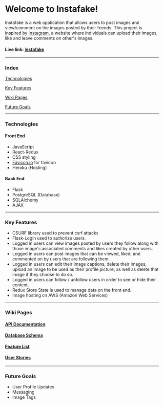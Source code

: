 # Welcome to Instafake!

Instafake is a web application that allows users to post images and view/comment on the images posted by their friends. This project is inspired by [Instagram](https://instagram.com/), a website where individuals can upload their images, like and leave comments on other's images.
#### Live link: [Instafake](https://instafake2021.herokuapp.com/)
***

### Index
[Technologies](#technologies)

[Key Features](#key-features)

[Wiki Pages](#wiki-pages)

[Future Goals](#future-goals)

***

### Technologies
#### Front End
- JavaScript
- React-Redux
- CSS styling
- [Favicon.io](https://favicon.io/) for favicon
- Heroku (Hosting)

#### Back End
- Flask
- PostgreSQL (Database)
- SQLAlchemy
- AJAX

***

### Key Features
- CSURF library used to prevent csrf attacks
- Flask-Login used to authorize users.
- Logged in users can view images posted by users they follow along with those image's associated comments and likes created by other users.
- Logged in users can post images that can be viewed, liked, and commented on by users that are following them. 
- Logged in users can edit their image captions, delete their images, upload an image to be used as their profile picture, as well as delete that image if they choose to do so.
- Logged in users can follow / unfollow users in order to see or hide their content.
- Redux Store State is used to manage data on the front end.
- Image hosting on AWS (Amazon Web Services)

***

### Wiki Pages
#### [API Documentation](https://github.com/arath1869/react-python-project/wiki/API-Route-Documentation)
#### [Database Schema](https://github.com/arath1869/react-python-project/wiki/Database-Schema)
#### [Feature List](https://github.com/arath1869/react-python-project/wiki/MVP-Feature-List)
#### [User Stories](https://github.com/arath1869/react-python-project/wiki/User-Stories)
***

### Future Goals
- User Profile Updates
- Messaging
- Image Tags
